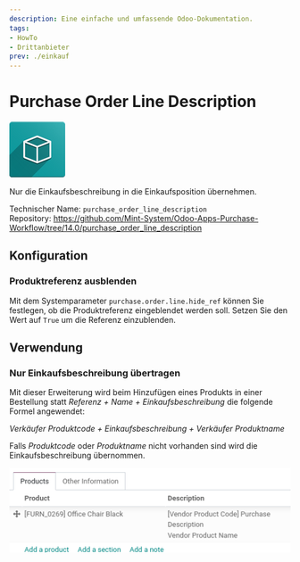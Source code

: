 ```yaml
---
description: Eine einfache und umfassende Odoo-Dokumentation.
tags:
- HowTo
- Drittanbieter
prev: ./einkauf
---
```

# Purchase Order Line Description
![icon_oms_box](assets/icon_oms_box.png)

Nur die Einkaufsbeschreibung in die Einkaufsposition übernehmen.

Technischer Name: `purchase_order_line_description`\
Repository: <https://github.com/Mint-System/Odoo-Apps-Purchase-Workflow/tree/14.0/purchase_order_line_description>

## Konfiguration

### Produktreferenz ausblenden

Mit dem Systemparameter `purchase.order.line.hide_ref` können Sie festlegen, ob die Produktreferenz eingeblendet werden soll. Setzen Sie den Wert auf `True` um die Referenz einzublenden.

## Verwendung

### Nur Einkaufsbeschreibung übertragen

Mit dieser Erweiterung wird beim Hinzufügen eines Produkts in einer Bestellung statt *Referenz + Name + Einkaufsbeschreibung* die folgende Formel angewendet:

*Verkäufer Produktcode + Einkaufsbeschreibung + Verkäufer Produktname*

Falls *Produktcode* oder *Produktname* nicht vorhanden sind wird die Einkaufsbeschreibung übernommen.

![](assets/Purchase%20Order%20Line%20Description%20Product%20Code.png)